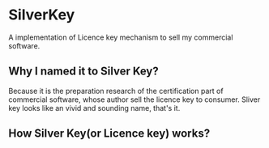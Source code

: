 SilverKey
=========

A implementation of Licence key mechanism to sell my commercial software. 

Why I named it to Silver Key?
-----------------------------

Because it is the preparation research of the 
certification part of commercial software, whose
author sell the licence key to consumer. Sliver
key looks like an vivid and sounding name, that's 
it.

How Silver Key(or Licence key) works?
-------------------------------------
